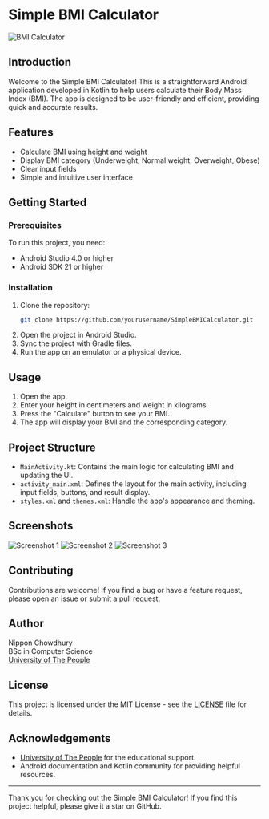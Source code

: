 # Simple BMI Calculator

![BMI Calculator](![image](https://github.com/iamnippon/BMI-APP-Kotlin/assets/170748816/77ee8def-246e-4d66-8b65-9f0c2faedce5)
)

## Introduction
Welcome to the Simple BMI Calculator! This is a straightforward Android application developed in Kotlin to help users calculate their Body Mass Index (BMI). The app is designed to be user-friendly and efficient, providing quick and accurate results.

## Features
- Calculate BMI using height and weight
- Display BMI category (Underweight, Normal weight, Overweight, Obese)
- Clear input fields
- Simple and intuitive user interface

## Getting Started

### Prerequisites
To run this project, you need:
- Android Studio 4.0 or higher
- Android SDK 21 or higher

### Installation
1. Clone the repository:
    ```sh
    git clone https://github.com/yourusername/SimpleBMICalculator.git
    ```
2. Open the project in Android Studio.
3. Sync the project with Gradle files.
4. Run the app on an emulator or a physical device.

## Usage
1. Open the app.
2. Enter your height in centimeters and weight in kilograms.
3. Press the "Calculate" button to see your BMI.
4. The app will display your BMI and the corresponding category.

## Project Structure
- `MainActivity.kt`: Contains the main logic for calculating BMI and updating the UI.
- `activity_main.xml`: Defines the layout for the main activity, including input fields, buttons, and result display.
- `styles.xml` and `themes.xml`: Handle the app's appearance and theming.

## Screenshots
![Screenshot 1](![image](https://github.com/iamnippon/BMI-APP-Kotlin/assets/170748816/a641f480-37ff-44f0-bdef-82333a2b5b7e)
)
![Screenshot 2](![image](https://github.com/iamnippon/BMI-APP-Kotlin/assets/170748816/eb422d6d-9d00-4f25-946f-052eed9c37c0)
)
![Screenshot 3](![image](https://github.com/iamnippon/BMI-APP-Kotlin/assets/170748816/eb92309f-fb69-4010-9b50-8ba44240e779)
)

## Contributing
Contributions are welcome! If you find a bug or have a feature request, please open an issue or submit a pull request.

## Author
Nippon Chowdhury  
BSc in Computer Science  
[University of The People](https://www.uopeople.edu/)

## License
This project is licensed under the MIT License - see the [LICENSE](LICENSE) file for details.

## Acknowledgements
- [University of The People](https://www.uopeople.edu/) for the educational support.
- Android documentation and Kotlin community for providing helpful resources.

---

Thank you for checking out the Simple BMI Calculator! If you find this project helpful, please give it a star on GitHub.
